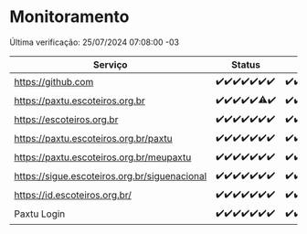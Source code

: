 # Monitoramento

Última verificação: 25/07/2024 07:08:00 -03

|Serviço|Status|Últimas 24h|
|---|---|---|
|https://github.com|<span title="2024-07-18: OK=23">✔️</span><span title="2024-07-19: OK=23">✔️</span><span title="2024-07-20: OK=24">✔️</span><span title="2024-07-21: OK=23">✔️</span><span title="2024-07-22: OK=23">✔️</span><span title="2024-07-23: OK=24">✔️</span><span title="2024-07-24: OK=10">✔️</span>|<span title="24/07/2024 07:08:00 -03 : 200">✔️</span><span title="24/07/2024 08:05:00 -03 : 200">✔️</span><span title="24/07/2024 09:12:00 -03 : 200">✔️</span><span title="24/07/2024 10:11:00 -03 : 200">✔️</span><span title="24/07/2024 11:07:00 -03 : 200">✔️</span><span title="24/07/2024 12:08:00 -03 : 200">✔️</span><span title="24/07/2024 13:09:00 -03 : 200">✔️</span><span title="24/07/2024 14:06:00 -03 : 200">✔️</span><span title="24/07/2024 15:10:00 -03 : 200">✔️</span><span title="24/07/2024 16:04:00 -03 : 200">✔️</span><span title="24/07/2024 17:07:00 -03 : 200">✔️</span><span title="24/07/2024 18:07:00 -03 : 200">✔️</span><span title="24/07/2024 19:07:00 -03 : 200">✔️</span><span title="24/07/2024 20:08:00 -03 : 200">✔️</span><span title="24/07/2024 21:34:00 -03 : 200">✔️</span><span title="24/07/2024 22:57:00 -03 : 200">✔️</span><span title="24/07/2024 23:30:00 -03 : 200">✔️</span><span title="25/07/2024 00:08:00 -03 : 200">✔️</span><span title="25/07/2024 01:08:00 -03 : 200">✔️</span><span title="25/07/2024 02:07:00 -03 : 200">✔️</span><span title="25/07/2024 03:10:00 -03 : 200">✔️</span><span title="25/07/2024 04:07:00 -03 : 200">✔️</span><span title="25/07/2024 05:10:00 -03 : 200">✔️</span><span title="25/07/2024 06:07:00 -03 : 200">✔️</span><span title="25/07/2024 07:08:00 -03 : 200">✔️</span>|
|https://paxtu.escoteiros.org.br|<span title="2024-07-18: OK=23">✔️</span><span title="2024-07-19: OK=23">✔️</span><span title="2024-07-20: OK=24">✔️</span><span title="2024-07-21: OK=23">✔️</span><span title="2024-07-22: OK=23">✔️</span><span title="2024-07-23: OK=23, Falhas=1">⚠️</span><span title="2024-07-24: OK=10">✔️</span>|<span title="24/07/2024 07:08:00 -03 : 200">✔️</span><span title="24/07/2024 08:05:00 -03 : 200">✔️</span><span title="24/07/2024 09:12:00 -03 : 200">✔️</span><span title="24/07/2024 10:11:00 -03 : 200">✔️</span><span title="24/07/2024 11:07:00 -03 : 200">✔️</span><span title="24/07/2024 12:08:00 -03 : 200">✔️</span><span title="24/07/2024 13:09:00 -03 : 200">✔️</span><span title="24/07/2024 14:06:00 -03 : 200">✔️</span><span title="24/07/2024 15:10:00 -03 : 200">✔️</span><span title="24/07/2024 16:04:00 -03 : 200">✔️</span><span title="24/07/2024 17:07:00 -03 : 200">✔️</span><span title="24/07/2024 18:07:00 -03 : 200">✔️</span><span title="24/07/2024 19:07:00 -03 : 200">✔️</span><span title="24/07/2024 20:08:00 -03 : 200">✔️</span><span title="24/07/2024 21:34:00 -03 : 200">✔️</span><span title="24/07/2024 22:57:00 -03 : 200">✔️</span><span title="24/07/2024 23:30:00 -03 : 200">✔️</span><span title="25/07/2024 00:08:00 -03 : 200">✔️</span><span title="25/07/2024 01:08:00 -03 : 200">✔️</span><span title="25/07/2024 02:07:00 -03 : 200">✔️</span><span title="25/07/2024 03:10:00 -03 : 200">✔️</span><span title="25/07/2024 04:07:00 -03 : 200">✔️</span><span title="25/07/2024 05:10:00 -03 : 200">✔️</span><span title="25/07/2024 06:07:00 -03 : 200">✔️</span><span title="25/07/2024 07:08:00 -03 : 200">✔️</span>|
|https://escoteiros.org.br|<span title="2024-07-18: OK=23">✔️</span><span title="2024-07-19: OK=23">✔️</span><span title="2024-07-20: OK=24">✔️</span><span title="2024-07-21: OK=23">✔️</span><span title="2024-07-22: OK=23">✔️</span><span title="2024-07-23: OK=24">✔️</span><span title="2024-07-24: OK=10">✔️</span>|<span title="24/07/2024 07:08:00 -03 : 200">✔️</span><span title="24/07/2024 08:05:00 -03 : 200">✔️</span><span title="24/07/2024 09:12:00 -03 : 200">✔️</span><span title="24/07/2024 10:11:00 -03 : 0">❌</span><span title="24/07/2024 11:07:00 -03 : 200">✔️</span><span title="24/07/2024 12:08:00 -03 : 0">❌</span><span title="24/07/2024 13:09:00 -03 : 200">✔️</span><span title="24/07/2024 14:06:00 -03 : 200">✔️</span><span title="24/07/2024 15:10:00 -03 : 200">✔️</span><span title="24/07/2024 16:04:00 -03 : 200">✔️</span><span title="24/07/2024 17:07:00 -03 : 200">✔️</span><span title="24/07/2024 18:07:00 -03 : 200">✔️</span><span title="24/07/2024 19:07:00 -03 : 200">✔️</span><span title="24/07/2024 20:08:00 -03 : 200">✔️</span><span title="24/07/2024 21:34:00 -03 : 200">✔️</span><span title="24/07/2024 22:57:00 -03 : 200">✔️</span><span title="24/07/2024 23:30:00 -03 : 200">✔️</span><span title="25/07/2024 00:08:00 -03 : 200">✔️</span><span title="25/07/2024 01:08:00 -03 : 200">✔️</span><span title="25/07/2024 02:07:00 -03 : 200">✔️</span><span title="25/07/2024 03:10:00 -03 : 200">✔️</span><span title="25/07/2024 04:07:00 -03 : 200">✔️</span><span title="25/07/2024 05:10:00 -03 : 200">✔️</span><span title="25/07/2024 06:07:00 -03 : 200">✔️</span><span title="25/07/2024 07:08:00 -03 : 200">✔️</span>|
|https://paxtu.escoteiros.org.br/paxtu|<span title="2024-07-18: OK=23">✔️</span><span title="2024-07-19: OK=23">✔️</span><span title="2024-07-20: OK=24">✔️</span><span title="2024-07-21: OK=23">✔️</span><span title="2024-07-22: OK=23">✔️</span><span title="2024-07-23: OK=24">✔️</span><span title="2024-07-24: OK=10">✔️</span>|<span title="24/07/2024 07:08:00 -03 : 200">✔️</span><span title="24/07/2024 08:05:00 -03 : 200">✔️</span><span title="24/07/2024 09:13:00 -03 : 200">✔️</span><span title="24/07/2024 10:11:00 -03 : 200">✔️</span><span title="24/07/2024 11:07:00 -03 : 200">✔️</span><span title="24/07/2024 12:08:00 -03 : 200">✔️</span><span title="24/07/2024 13:09:00 -03 : 200">✔️</span><span title="24/07/2024 14:06:00 -03 : 200">✔️</span><span title="24/07/2024 15:10:00 -03 : 200">✔️</span><span title="24/07/2024 16:04:00 -03 : 200">✔️</span><span title="24/07/2024 17:07:00 -03 : 200">✔️</span><span title="24/07/2024 18:07:00 -03 : 200">✔️</span><span title="24/07/2024 19:07:00 -03 : 200">✔️</span><span title="24/07/2024 20:08:00 -03 : 200">✔️</span><span title="24/07/2024 21:34:00 -03 : 200">✔️</span><span title="24/07/2024 22:57:00 -03 : 200">✔️</span><span title="24/07/2024 23:30:00 -03 : 200">✔️</span><span title="25/07/2024 00:08:00 -03 : 200">✔️</span><span title="25/07/2024 01:08:00 -03 : 200">✔️</span><span title="25/07/2024 02:07:00 -03 : 200">✔️</span><span title="25/07/2024 03:10:00 -03 : 200">✔️</span><span title="25/07/2024 04:07:00 -03 : 200">✔️</span><span title="25/07/2024 05:10:00 -03 : 200">✔️</span><span title="25/07/2024 06:07:00 -03 : 200">✔️</span><span title="25/07/2024 07:08:00 -03 : 200">✔️</span>|
|https://paxtu.escoteiros.org.br/meupaxtu|<span title="2024-07-18: OK=23">✔️</span><span title="2024-07-19: OK=23">✔️</span><span title="2024-07-20: OK=24">✔️</span><span title="2024-07-21: OK=23">✔️</span><span title="2024-07-22: OK=23">✔️</span><span title="2024-07-23: OK=24">✔️</span><span title="2024-07-24: OK=10">✔️</span>|<span title="24/07/2024 07:08:00 -03 : 200">✔️</span><span title="24/07/2024 08:05:00 -03 : 200">✔️</span><span title="24/07/2024 09:13:00 -03 : 200">✔️</span><span title="24/07/2024 10:11:00 -03 : 200">✔️</span><span title="24/07/2024 11:07:00 -03 : 200">✔️</span><span title="24/07/2024 12:08:00 -03 : 200">✔️</span><span title="24/07/2024 13:09:00 -03 : 200">✔️</span><span title="24/07/2024 14:06:00 -03 : 200">✔️</span><span title="24/07/2024 15:10:00 -03 : 200">✔️</span><span title="24/07/2024 16:04:00 -03 : 200">✔️</span><span title="24/07/2024 17:07:00 -03 : 200">✔️</span><span title="24/07/2024 18:07:00 -03 : 200">✔️</span><span title="24/07/2024 19:07:00 -03 : 200">✔️</span><span title="24/07/2024 20:08:00 -03 : 200">✔️</span><span title="24/07/2024 21:34:00 -03 : 200">✔️</span><span title="24/07/2024 22:57:00 -03 : 200">✔️</span><span title="24/07/2024 23:30:00 -03 : 200">✔️</span><span title="25/07/2024 00:08:00 -03 : 200">✔️</span><span title="25/07/2024 01:08:00 -03 : 200">✔️</span><span title="25/07/2024 02:07:00 -03 : 200">✔️</span><span title="25/07/2024 03:10:00 -03 : 200">✔️</span><span title="25/07/2024 04:07:00 -03 : 200">✔️</span><span title="25/07/2024 05:10:00 -03 : 200">✔️</span><span title="25/07/2024 06:07:00 -03 : 200">✔️</span><span title="25/07/2024 07:08:00 -03 : 200">✔️</span>|
|https://sigue.escoteiros.org.br/siguenacional|<span title="2024-07-18: OK=23">✔️</span><span title="2024-07-19: OK=23">✔️</span><span title="2024-07-20: OK=24">✔️</span><span title="2024-07-21: OK=23">✔️</span><span title="2024-07-22: OK=23">✔️</span><span title="2024-07-23: OK=24">✔️</span><span title="2024-07-24: OK=10">✔️</span>|<span title="24/07/2024 07:08:00 -03 : 200">✔️</span><span title="24/07/2024 08:05:00 -03 : 200">✔️</span><span title="24/07/2024 09:13:00 -03 : 200">✔️</span><span title="24/07/2024 10:11:00 -03 : 200">✔️</span><span title="24/07/2024 11:07:00 -03 : 200">✔️</span><span title="24/07/2024 12:08:00 -03 : 200">✔️</span><span title="24/07/2024 13:09:00 -03 : 200">✔️</span><span title="24/07/2024 14:06:00 -03 : 200">✔️</span><span title="24/07/2024 15:10:00 -03 : 200">✔️</span><span title="24/07/2024 16:04:00 -03 : 200">✔️</span><span title="24/07/2024 17:07:00 -03 : 200">✔️</span><span title="24/07/2024 18:07:00 -03 : 200">✔️</span><span title="24/07/2024 19:07:00 -03 : 200">✔️</span><span title="24/07/2024 20:08:00 -03 : 200">✔️</span><span title="24/07/2024 21:34:00 -03 : 200">✔️</span><span title="24/07/2024 22:57:00 -03 : 200">✔️</span><span title="24/07/2024 23:30:00 -03 : 200">✔️</span><span title="25/07/2024 00:08:00 -03 : 200">✔️</span><span title="25/07/2024 01:08:00 -03 : 200">✔️</span><span title="25/07/2024 02:07:00 -03 : 200">✔️</span><span title="25/07/2024 03:10:00 -03 : 200">✔️</span><span title="25/07/2024 04:07:00 -03 : 200">✔️</span><span title="25/07/2024 05:10:00 -03 : 200">✔️</span><span title="25/07/2024 06:07:00 -03 : 200">✔️</span><span title="25/07/2024 07:08:00 -03 : 200">✔️</span>|
|https://id.escoteiros.org.br/|<span title="2024-07-18: OK=23">✔️</span><span title="2024-07-19: OK=23">✔️</span><span title="2024-07-20: OK=24">✔️</span><span title="2024-07-21: OK=23">✔️</span><span title="2024-07-22: OK=23">✔️</span><span title="2024-07-23: OK=24">✔️</span><span title="2024-07-24: OK=10">✔️</span>|<span title="24/07/2024 07:08:00 -03 : 200">✔️</span><span title="24/07/2024 08:05:00 -03 : 200">✔️</span><span title="24/07/2024 09:13:00 -03 : 200">✔️</span><span title="24/07/2024 10:11:00 -03 : 200">✔️</span><span title="24/07/2024 11:07:00 -03 : 200">✔️</span><span title="24/07/2024 12:08:00 -03 : 200">✔️</span><span title="24/07/2024 13:09:00 -03 : 200">✔️</span><span title="24/07/2024 14:06:00 -03 : 200">✔️</span><span title="24/07/2024 15:10:00 -03 : 200">✔️</span><span title="24/07/2024 16:04:00 -03 : 200">✔️</span><span title="24/07/2024 17:07:00 -03 : 200">✔️</span><span title="24/07/2024 18:07:00 -03 : 200">✔️</span><span title="24/07/2024 19:07:00 -03 : 200">✔️</span><span title="24/07/2024 20:08:00 -03 : 200">✔️</span><span title="24/07/2024 21:34:00 -03 : 200">✔️</span><span title="24/07/2024 22:57:00 -03 : 200">✔️</span><span title="24/07/2024 23:30:00 -03 : 200">✔️</span><span title="25/07/2024 00:08:00 -03 : 200">✔️</span><span title="25/07/2024 01:08:00 -03 : 200">✔️</span><span title="25/07/2024 02:07:00 -03 : 200">✔️</span><span title="25/07/2024 03:10:00 -03 : 200">✔️</span><span title="25/07/2024 04:07:00 -03 : 200">✔️</span><span title="25/07/2024 05:10:00 -03 : 200">✔️</span><span title="25/07/2024 06:07:00 -03 : 200">✔️</span><span title="25/07/2024 07:08:00 -03 : 200">✔️</span>|
|Paxtu Login|<span title="2024-07-18: OK=23">✔️</span><span title="2024-07-19: OK=23">✔️</span><span title="2024-07-20: OK=24">✔️</span><span title="2024-07-21: OK=23">✔️</span><span title="2024-07-22: OK=23">✔️</span><span title="2024-07-23: OK=24">✔️</span><span title="2024-07-24: OK=10">✔️</span>|<span title="24/07/2024 07:08:00 -03 : 200">✔️</span><span title="24/07/2024 08:05:00 -03 : 200">✔️</span><span title="24/07/2024 09:13:00 -03 : 200">✔️</span><span title="24/07/2024 10:11:00 -03 : 200">✔️</span><span title="24/07/2024 11:07:00 -03 : 200">✔️</span><span title="24/07/2024 12:08:00 -03 : 200">✔️</span><span title="24/07/2024 13:09:00 -03 : 200">✔️</span><span title="24/07/2024 14:06:00 -03 : 200">✔️</span><span title="24/07/2024 15:10:00 -03 : 200">✔️</span><span title="24/07/2024 16:04:00 -03 : 200">✔️</span><span title="24/07/2024 17:07:00 -03 : 200">✔️</span><span title="24/07/2024 18:07:00 -03 : 200">✔️</span><span title="24/07/2024 19:07:00 -03 : 200">✔️</span><span title="24/07/2024 20:08:00 -03 : 200">✔️</span><span title="24/07/2024 21:34:00 -03 : 200">✔️</span><span title="24/07/2024 22:57:00 -03 : 200">✔️</span><span title="24/07/2024 23:30:00 -03 : 200">✔️</span><span title="25/07/2024 00:08:00 -03 : 200">✔️</span><span title="25/07/2024 01:08:00 -03 : 200">✔️</span><span title="25/07/2024 02:07:00 -03 : 200">✔️</span><span title="25/07/2024 03:10:00 -03 : 200">✔️</span><span title="25/07/2024 04:07:00 -03 : 200">✔️</span><span title="25/07/2024 05:10:00 -03 : 200">✔️</span><span title="25/07/2024 06:07:00 -03 : 200">✔️</span><span title="25/07/2024 07:08:00 -03 : 200">✔️</span>|
